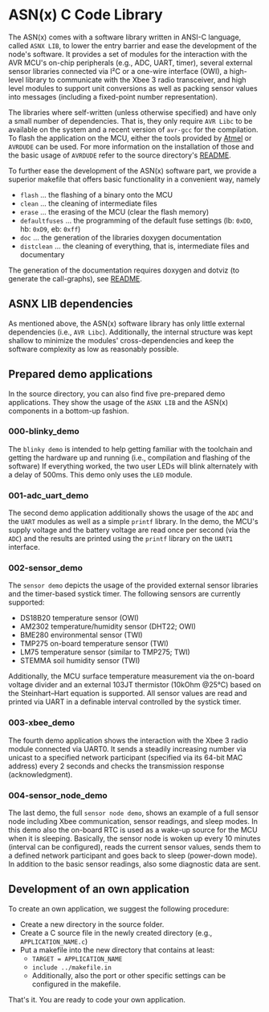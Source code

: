 # ASN(x) C Code Library #

The ASN(x) comes with a software library written in ANSI-C language, called `ASNX LIB`, to lower the entry barrier and ease the development of the node's software.
It provides a set of modules for the interaction with the AVR MCU's on-chip peripherals (e.g., ADC, UART, timer), several external sensor libraries connected via I²C or a one-wire interface (OWI), a high-level library to communicate with the Xbee 3 radio transceiver, and high level modules to support unit conversions as well as packing sensor values into messages (including a fixed-point number representation).

The libraries where self-written (unless otherwise specified) and have only a small number of dependencies.
That is, they only require `AVR Libc` to be available on the system and a recent version of `avr-gcc` for the compilation.
To flash the application on the MCU, either the tools provided by [Atmel](https://www.microchip.com/en-us/development-tools-tools-and-software) or `AVRDUDE` can be used.
For more information on the installation of those and the basic usage of `AVRDUDE` refer to the source directory's [README](../source/README.md).

To further ease the development of the ASN(x) software part, we provide a superior makefile that offers basic functionality in a convenient way, namely
* `flash` ... the flashing of a binary onto the MCU
* `clean` ... the cleaning of intermediate files
* `erase` ... the erasing of the MCU (clear the flash memory)
* `defaultfuses` ... the programming of the default fuse settings (lb: `0xDD`, hb: `0xD9`, eb: `0xff`)
* `doc` ... the generation of the libraries doxygen documentation
* `distclean` ... the cleaning of everything, that is, intermediate files and documentary

The generation of the documentation requires doxygen and dotviz (to generate the call-graphs), see [README](../source/README.md).


## ASNX LIB dependencies ##

As mentioned above, the ASN(x) software library has only little external dependencies (i.e., `AVR Libc`).
Additionally, the internal structure was kept shallow to minimize the modules' cross-dependencies and keep the software complexity as low as reasonably possible.


## Prepared demo applications ##

In the source directory, you can also find five pre-prepared demo applications.
They show the usage of the `ASNX LIB` and the ASN(x) components in a bottom-up fashion.

### 000-blinky_demo ###

The `blinky demo` is intended to help getting familiar with the toolchain and getting the hardware up and running (i.e., compilation and flashing of the software)
If everything worked, the two user LEDs will blink alternately with a delay of 500ms.
This demo only uses the `LED` module.

### 001-adc_uart_demo ###

The second demo application additionally shows the usage of the `ADC` and the `UART` modules as well as a simple `printf` library.
In the demo, the MCU's supply voltage and the battery voltage are read once per second (via the `ADC`) and the results are printed using the `printf` library on the `UART1` interface.

### 002-sensor_demo ###

The `sensor demo` depicts the usage of the provided external sensor libraries and the timer-based systick timer.
The following sensors are currently supported:
* DS18B20 temperature sensor (OWI)
* AM2302 temperature/humidity sensor (DHT22; OWI)
* BME280 environmental sensor (TWI)
* TMP275 on-board temperature sensor (TWI)
* LM75 temperature sensor (similar to TMP275; TWI)
* STEMMA soil humidity sensor (TWI)

Additionally, the MCU surface temperature measurement via the on-board voltage divider and an external 103JT thermistor (10kOhm @25°C) based on the Steinhart–Hart equation is supported.
All sensor values are read and printed via UART in a definable interval controlled by the systick timer.


### 003-xbee_demo ###

The fourth demo application shows the interaction with the Xbee 3 radio module connected via UART0.
It sends a steadily increasing number via unicast to a specified network participant (specified via its 64-bit MAC address) every 2 seconds and checks the transmission response (acknowledgment).


### 004-sensor_node_demo ###

The last demo, the full `sensor node demo`, shows an example of a full sensor node including Xbee communication, sensor readings, and sleep modes.
In this demo also the on-board RTC is used as a wake-up source for the MCU when it is sleeping.
Basically, the sensor node is woken up every 10 minutes (interval can be configured), reads the current sensor values, sends them to a defined network participant and goes back to sleep (power-down mode).
In addition to the basic sensor readings, also some diagnostic data are sent.


## Development of an own application ##

To create an own application, we suggest the following procedure:
* Create a new directory in the source folder.
* Create a C source file in the newly created directory (e.g., `APPLICATION_NAME.c`)
* Put a makefile into the new directory that contains at least:
  * `TARGET = APPLICATION_NAME`
  * `include ../makefile.in`
  * Additionally, also the port or other specific settings can be configured in the makefile.

That's it.
You are ready to code your own application.

